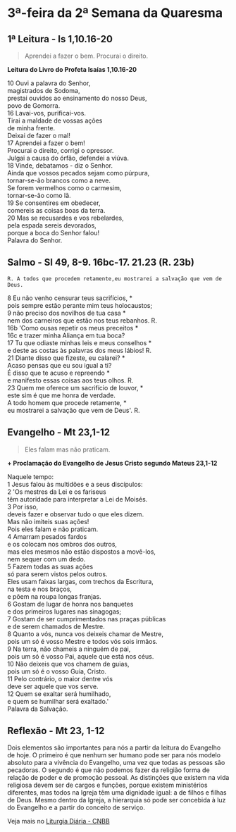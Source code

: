 # 3ª-feira da 2ª Semana da Quaresma

## 1ª Leitura - Is  1,10.16-20

> Aprendei a fazer o bem. Procurai o direito.

**Leitura do Livro do Profeta Isaías 1,10.16-20**

10 Ouvi a palavra do Senhor,   
 magistrados de Sodoma,   
 prestai ouvidos ao ensinamento do nosso Deus,   
 povo de Gomorra.    
16 Lavai-vos, purificai-vos.   
 Tirai a maldade de vossas ações   
 de minha frente.   
 Deixai de fazer o mal!    
17 Aprendei a fazer o bem!   
 Procurai o direito, corrigi o opressor.   
 Julgai a causa do órfão, defendei a viúva.    
18 Vinde, debatamos - diz o Senhor.   
 Ainda que vossos pecados sejam como púrpura,   
 tornar-se-ão brancos como a neve.   
 Se forem vermelhos como o carmesim,   
 tornar-se-ão como lã.    
19 Se consentires em obedecer,   
 comereis as coisas boas da terra.    
20 Mas se recusardes e vos rebelardes,   
 pela espada sereis devorados,   
 porque a boca do Senhor falou!   
 Palavra do Senhor.

## Salmo - Sl 49, 8-9. 16bc-17. 21.23 (R. 23b)

`R. A todos que procedem retamente,eu mostrarei a salvação que vem de Deus.`

8 Eu não venho censurar teus sacrifícios, *   
 pois sempre estão perante mim teus holocaustos;     
9 não preciso dos novilhos de tua casa *   
 nem dos carneiros que estão nos teus rebanhos. R.    
16b 'Como ousas repetir os meus preceitos *    
16c e trazer minha Aliança em tua boca?    
17 Tu que odiaste minhas leis e meus conselhos *   
 e deste as costas às palavras dos meus lábios! R.    
21 Diante disso que fizeste, eu calarei? *   
 Acaso pensas que eu sou igual a ti?   
 É disso que te acuso e repreendo *   
 e manifesto essas coisas aos teus olhos. R.    
23 Quem me oferece um sacrifício de louvor, *   
 este sim é que me honra de verdade.   
 A todo homem que procede retamente, *   
 eu mostrarei a salvação que vem de Deus'. R.

## Evangelho - Mt 23,1-12

> Eles falam mas não praticam.

**+ Proclamação do Evangelho de Jesus Cristo segundo Mateus 23,1-12**

Naquele tempo:    
1 Jesus falou às multidões e a seus discípulos:    
2 'Os mestres da Lei e os fariseus   
 têm autoridade para interpretar a Lei de Moisés.    
3 Por isso,   
 deveis fazer e observar tudo o que eles dizem.   
 Mas não imiteis suas ações!   
 Pois eles falam e não praticam.    
4 Amarram pesados fardos   
 e os colocam nos ombros dos outros,   
 mas eles mesmos não estão dispostos a movê-los,   
 nem sequer com um dedo.    
5 Fazem todas as suas ações   
 só para serem vistos pelos outros.   
 Eles usam faixas largas, com trechos da Escritura,   
 na testa e nos braços,   
 e põem na roupa longas franjas.    
6 Gostam de lugar de honra nos banquetes   
 e dos primeiros lugares nas sinagogas;    
7 Gostam de ser cumprimentados nas praças públicas   
 e de serem chamados de Mestre.    
8 Quanto a vós, nunca vos deixeis chamar de Mestre,   
 pois um só é vosso Mestre e todos vós sois irmãos.    
9 Na terra, não chameis a ninguém de pai,   
 pois um só é vosso Pai, aquele que está nos céus.    
10 Não deixeis que vos chamem de guias,   
 pois um só é o vosso Guia, Cristo.    
11 Pelo contrário, o maior dentre vós   
 deve ser aquele que vos serve.    
12 Quem se exaltar será humilhado,   
 e quem se humilhar será exaltado.'   
 Palavra da Salvação.

## Reflexão - Mt 23, 1-12

Dois elementos são importantes para nós a partir da leitura do Evangelho de hoje. O primeiro é que nenhum ser humano pode ser para nós modelo absoluto para a vivência do Evangelho, uma vez que todas as pessoas são pecadoras. O segundo é que não podemos fazer da religião forma de relação de poder e de promoção pessoal. As distinções que existem na vida religiosa devem ser de cargos e funções, porque existem ministérios diferentes, mas todos na Igreja têm uma dignidade igual: a de filhos e filhas de Deus. Mesmo dentro da Igreja, a hierarquia só pode ser concebida à luz do Evangelho e a partir do conceito de serviço.

Veja mais no [Liturgia Diária - CNBB](http://liturgiadiaria.cnbb.org.br/app/user/user/UserView.php?ano=2017&mes=3&dia=14)